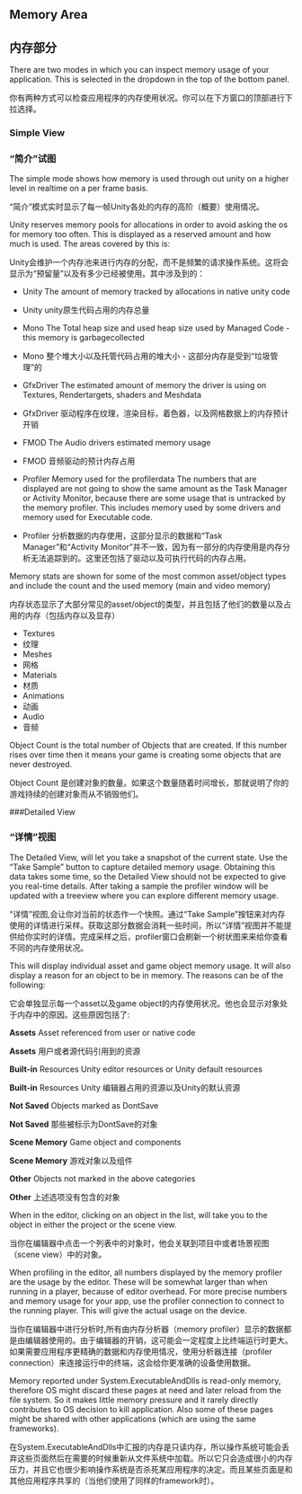 ## Memory Area

## 内存部分

There are two modes in which you can inspect memory usage of your application. This is selected in the dropdown in the top of the bottom panel.

你有两种方式可以检查应用程序的内存使用状况。你可以在下方窗口的顶部进行下拉选择。

### Simple View
### “简介”试图

The simple mode shows how memory is used through out unity on a higher level in realtime on a per frame basis.

“简介”模式实时显示了每一帧Unity各处的内存的高阶（概要）使用情况。

Unity reserves memory pools for allocations in order to avoid asking the os for memory too often. This is displayed as a reserved amount and how much is used. The areas covered by this is:

Unity会维护一个内存池来进行内存的分配，而不是频繁的请求操作系统。这将会显示为“预留量”以及有多少已经被使用。其中涉及到的：


* Unity The amount of memory tracked by allocations in native unity code
* Unity unity原生代码占用的内存总量


* Mono  The Total heap size and used heap size used by Managed Code - this memory is garbagecollected
* Mono  整个堆大小以及托管代码占用的堆大小 - 这部分内存是受到“垃圾管理”的


* GfxDriver  The estimated amount of memory the driver is using on Textures, Rendertargets, shaders and Meshdata
* GfxDriver  驱动程序在纹理，渲染目标，着色器，以及网格数据上的内存预计开销

* FMOD  The Audio drivers estimated memory usage
* FMOD  音频驱动的预计内存占用

* Profiler  Memory used for the profilerdata The numbers that are displayed are not going to show the same amount as the Task Manager or Activity Monitor, because there are some usage that is untracked by the memory profiler. This includes memory used by some drivers and memory used for Executable code.
* Profiler  分析数据的内存使用，这部分显示的数据和“Task Manager”和“Activity Monitor”并不一致，因为有一部分的内存使用是内存分析无法追踪到的。这里还包括了驱动以及可执行代码的内存占用。


Memory stats are shown for some of the most common asset/object types and include the count and the used memory (main and video memory)

内存状态显示了大部分常见的asset/object的类型，并且包括了他们的数量以及占用的内存（包括内存以及显存）

* Textures
* 纹理
* Meshes
* 网格
* Materials
* 材质
* Animations
* 动画
* Audio
* 音频

Object Count is the total number of Objects that are created. If this number rises over time then it means your game is creating some objects that are never destroyed.

Object Count 是创建对象的数量。如果这个数量随着时间增长，那就说明了你的游戏持续的创建对象而从不销毁他们。

###Detailed View

### “详情”视图

The Detailed View, will let you take a snapshot of the current state. Use the “Take Sample” button to capture detailed memory usage. Obtaining this data takes some time, so the Detailed View should not be expected to give you real-time details. After taking a sample the profiler window will be updated with a treeview where you can explore different memory usage.

“详情”视图,会让你对当前的状态作一个快照。通过“Take Sample”按钮来对内存使用的详情进行采样。获取这部分数据会消耗一些时间，所以“详情”视图并不能提供给你实时的详情。完成采样之后，profiler窗口会刷新一个树状图来来给你查看不同的内存使用状况。

This will display individual asset and game object memory usage. It will also display a reason for an object to be in memory. The reasons can be of the following:

它会单独显示每一个asset以及game object的内存使用状况。他也会显示对象处于内存中的原因。这些原因包括了:

**Assets**  Asset referenced from user or native code


**Assets**  用户或者源代码引用到的资源


**Built-in** Resources  Unity editor resources or Unity default resources


**Built-in** Resources  Unity 编辑器占用的资源以及Unity的默认资源


**Not Saved**  Objects marked as DontSave


**Not Saved**  那些被标示为DontSave的对象


**Scene Memory**  Game object and components


**Scene Memory**  游戏对象以及组件


**Other**  Objects not marked in the above categories


**Other**  上述选项没有包含的对象

When in the editor, clicking on an object in the list, will take you to the object in either the project or the scene view.

当你在编辑器中点击一个列表中的对象时，他会关联到项目中或者场景视图（scene view）中的对象。

When profiling in the editor, all numbers displayed by the memory profiler are the usage by the editor. These will be somewhat larger than when running in a player, because of editor overhead. For more precise numbers and memory usage for your app, use the profiler connection to connect to the running player. This will give the actual usage on the device.

当你在编辑器中进行分析时,所有由内存分析器（memory profiler）显示的数据都是由编辑器使用的。由于编辑器的开销，这可能会一定程度上比终端运行时更大。如果需要应用程序更精确的数据和内存使用情况，使用分析器连接（profiler connection）来连接运行中的终端，这会给你更准确的设备使用数据。

Memory reported under System.ExecutableAndDlls is read-only memory, therefore OS might discard these pages at need and later reload from the file system. So it makes little memory pressure and it rarely directly contributes to OS decision to kill application. Also some of these pages might be shared with other applications (which are using the same frameworks).

在System.ExecutableAndDlls中汇报的内存是只读内存，所以操作系统可能会丢弃这些页面然后在需要的时候重新从文件系统中加载。所以它只会造成很小的内存压力，并且它也很少影响操作系统是否杀死某应用程序的决定。而且某些页面是和其他应用程序共享的（当他们使用了同样的framework时）。


